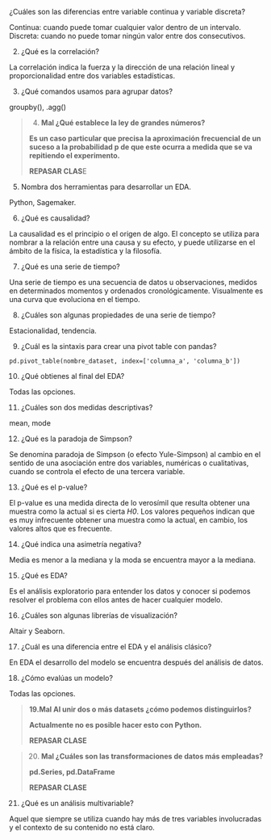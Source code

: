 ¿Cuáles son las diferencias entre variable continua y variable discreta?

Continua: cuando puede tomar cualquier valor dentro de un intervalo. Discreta: cuando no puede tomar ningún valor entre dos consecutivos.



2. ¿Qué es la correlación?

La correlación indica la fuerza y la dirección de una relación lineal y proporcionalidad entre dos variables estadísticas.



3. ¿Qué comandos usamos para agrupar datos?

groupby(), .agg()



> 4. **Mal ¿Qué establece la ley de grandes números?**
>
> **Es un caso particular que precisa la aproximación frecuencial de un suceso a la probabilidad p de que este ocurra a medida que se va repitiendo el experimento.**
>
> **REPASAR CLAS**E

5. Nombra dos herramientas para desarrollar un EDA.

Python, Sagemaker.



6. ¿Qué es causalidad?

La causalidad es el principio o el origen de algo. El concepto se utiliza para nombrar a la relación entre una causa y su efecto, y puede utilizarse en el ámbito de la física, la estadística y la filosofía.



7. ¿Qué es una serie de tiempo?

Una serie de tiempo es una secuencia de datos u observaciones, medidos en determinados momentos y ordenados cronológicamente. Visualmente es una curva que evoluciona en el tiempo.



8. ¿Cuáles son algunas propiedades de una serie de tiempo?

Estacionalidad, tendencia.



9. ¿Cuál es la sintaxis para crear una pivot table con pandas?

```
pd.pivot_table(nombre_dataset, index=['columna_a', 'columna_b'])
```



10. ¿Qué obtienes al final del EDA?

Todas las opciones.



11. ¿Cuáles son dos medidas descriptivas?

mean, mode



12. ¿Qué es la paradoja de Simpson?

Se denomina paradoja de Simpson (o efecto Yule-Simpson) al cambio en el sentido de una asociación entre dos variables, numéricas o cualitativas, cuando se controla el efecto de una tercera variable.



13. ¿Qué es el p-value?

El p-value es una medida directa de lo verosímil que resulta obtener una muestra como la actual si es cierta *H0*. Los valores pequeños indican que es muy infrecuente obtener una muestra como la actual, en cambio, los valores altos que es frecuente.



14. ¿Qué indica una asimetría negativa?

Media es menor a la mediana y la moda se encuentra mayor a la mediana.



15. ¿Qué es EDA?

Es el análisis exploratorio para entender los datos y conocer si podemos resolver el problema con ellos antes de hacer cualquier modelo.



16. ¿Cuáles son algunas librerías de visualización?

Altair y Seaborn.



17. ¿Cuál es una diferencia entre el EDA y el análisis clásico?

En EDA el desarrollo del modelo se encuentra después del análisis de datos.



18. ¿Cómo evalúas un modelo?

Todas las opciones.



> **19.Mal Al unir dos o más datasets ¿cómo podemos distinguirlos?**
>
> **Actualmente no es posible hacer esto con Python.**
>
> **REPASAR CLASE**



> 20. **Mal ¿Cuáles son las transformaciones de datos más empleadas?**
>
> **pd.Series, pd.DataFrame**
>
> **REPASAR CLASE**



21. ¿Qué es un análisis multivariable?

Aquel que siempre se utiliza cuando hay más de tres variables involucradas y el contexto de su contenido no está claro.